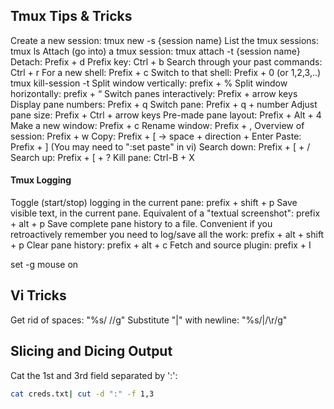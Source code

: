 ## Tmux Tips & Tricks

Create a new session: tmux new -s {session name}
List the tmux sessions: tmux ls
Attach (go into) a tmux session: tmux attach -t {session name}
Detach: Prefix + d
Prefix key: Ctrl + b
Search through your past commands: Ctrl + r
For a new shell: Prefix + c
Switch to that shell: Prefix + 0 (or 1,2,3,..)
tmux kill-session -t
Split window vertically: prefix + %
Split window horizontally: prefix + “
Switch panes interactively: Prefix + arrow keys
Display pane numbers: Prefix + q
Switch pane: Prefix + q + number
Adjust pane size: Prefix + Ctrl + arrow keys
Pre-made pane layout: Prefix + Alt + 4
Make a new window: Prefix + c
Rename window: Prefix + ,
Overview of session: Prefix + w 
Copy: Prefix + [ -> space + direction + Enter
Paste: Prefix + ] (You may need to ":set paste" in vi)
Search down: Prefix + [ + /
Search up: Prefix + [ + ?
Kill pane: Ctrl-B + X

#### Tmux Logging

Toggle (start/stop) logging in the current pane: prefix + shift + p
Save visible text, in the current pane. Equivalent of a "textual screenshot": prefix + alt + p
Save complete pane history to a file. Convenient if you retroactively remember you need to log/save all the work: prefix + alt + shift + p
Clear pane history: prefix + alt + c
Fetch and source plugin: prefix + I

set -g mouse on

## Vi Tricks

Get rid of spaces: "%s/ //g"
Substitute "|" with newline: "%s/|/\r/g"

## Slicing and Dicing Output

Cat the 1st and 3rd field separated by ':':

```bash
cat creds.txt| cut -d ":" -f 1,3
```
